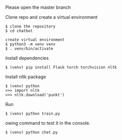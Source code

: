 Please open the master branch 




Clone repo and create a virtual environment
```
$ clone the repository
$ cd chatbot

create virtual environment
$ python3 -m venv venv
$ . venv/bin/activate
```
Install dependencies
```
$ (venv) pip install Flask torch torchvision nltk
```
Install nltk package
```
$ (venv) python
>>> import nltk
>>> nltk.download('punkt')
```

Run
```
$ (venv) python train.py
```
owing command to test it in the console.
```
$ (venv) python chat.py
```


